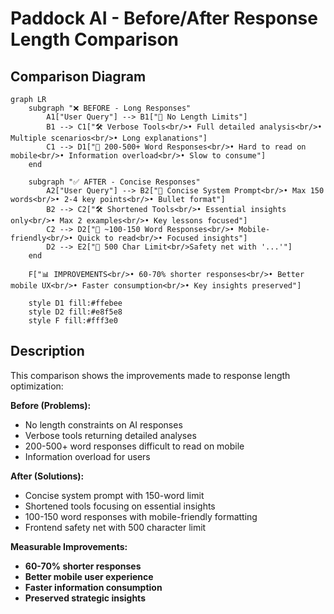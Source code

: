 # Paddock AI - Before/After Response Length Comparison

## Comparison Diagram

```mermaid
graph LR
    subgraph "❌ BEFORE - Long Responses"
        A1["User Query"] --> B1["🤖 No Length Limits"]
        B1 --> C1["🛠️ Verbose Tools<br/>• Full detailed analysis<br/>• Multiple scenarios<br/>• Long explanations"]
        C1 --> D1["📝 200-500+ Word Responses<br/>• Hard to read on mobile<br/>• Information overload<br/>• Slow to consume"]
    end
    
    subgraph "✅ AFTER - Concise Responses"
        A2["User Query"] --> B2["🤖 Concise System Prompt<br/>• Max 150 words<br/>• 2-4 key points<br/>• Bullet format"]
        B2 --> C2["🛠️ Shortened Tools<br/>• Essential insights only<br/>• Max 2 examples<br/>• Key lessons focused"]
        C2 --> D2["📝 ~100-150 Word Responses<br/>• Mobile-friendly<br/>• Quick to read<br/>• Focused insights"]
        D2 --> E2["📱 500 Char Limit<br/>Safety net with '...'"]
    end
    
    F["📊 IMPROVEMENTS<br/>• 60-70% shorter responses<br/>• Better mobile UX<br/>• Faster consumption<br/>• Key insights preserved"] 
    
    style D1 fill:#ffebee
    style D2 fill:#e8f5e8
    style F fill:#fff3e0
```

## Description

This comparison shows the improvements made to response length optimization:

**Before (Problems):**
- No length constraints on AI responses
- Verbose tools returning detailed analyses
- 200-500+ word responses difficult to read on mobile
- Information overload for users

**After (Solutions):**
- Concise system prompt with 150-word limit
- Shortened tools focusing on essential insights
- 100-150 word responses with mobile-friendly formatting
- Frontend safety net with 500 character limit

**Measurable Improvements:**
- **60-70% shorter responses**
- **Better mobile user experience**
- **Faster information consumption**
- **Preserved strategic insights** 